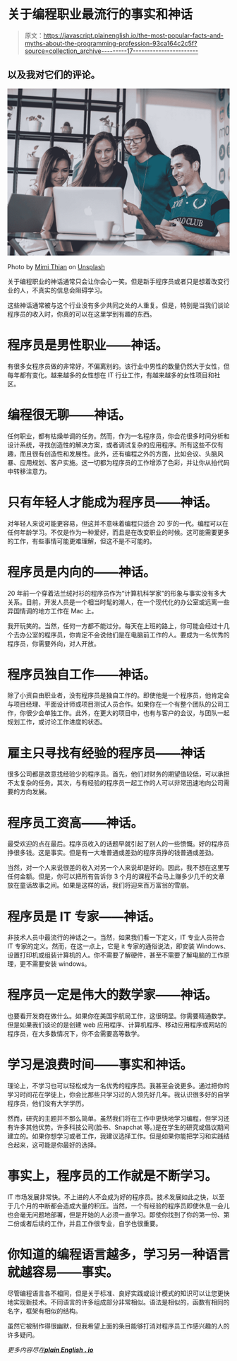 # 关于编程职业最流行的事实和神话

> 原文：<https://javascript.plainenglish.io/the-most-popular-facts-and-myths-about-the-programming-profession-93ca164c2c5f?source=collection_archive---------17----------------------->

## 以及我对它们的评论。

![](img/84d89fbe1796933ff8f14d0de2060996.png)

Photo by [Mimi Thian](https://unsplash.com/@mimithian?utm_source=medium&utm_medium=referral) on [Unsplash](https://unsplash.com?utm_source=medium&utm_medium=referral)

关于编程职业的神话通常只会让你会心一笑。但是新手程序员或者只是想着改变行业的人，不真实的信息会阻碍学习。

这些神话通常被与这个行业没有多少共同之处的人重复。但是，特别是当我们谈论程序员的收入时，你真的可以在这里学到有趣的东西。

# 程序员是男性职业——神话。

有很多女程序员做的非常好，不偏离别的。该行业中男性的数量仍然大于女性，但每年都有变化。越来越多的女性想在 IT 行业工作，有越来越多的女性项目和社区。

# 编程很无聊——神话。

任何职业，都有枯燥单调的任务。然而，作为一名程序员，你会花很多时间分析和设计系统，寻找创造性的解决方案，或者调试复杂的应用程序。所有这些不仅有趣，而且很有创造性和发展性。此外，还有编程之外的方面，比如会议、头脑风暴、应用规划、客户实施。这一切都为程序员的工作增添了色彩，并让你从拍代码中转移注意力。

# 只有年轻人才能成为程序员——神话。

对年轻人来说可能更容易，但这并不意味着编程只适合 20 岁的一代。编程可以在任何年龄学习。不仅是作为一种爱好，而且是在改变职业的时候。这可能需要更多的工作，有些事情可能更难理解，但这不是不可能的。

# 程序员是内向的——神话。

20 年前一个穿着法兰绒衬衫的程序员作为“计算机科学家”的形象与事实没有多大关系。目前，开发人员是一个相当时髦的潮人，在一个现代化的办公室或远离一些异国情调的地方工作在 Mac 上。

我开玩笑的。当然，任何一方都不能过分。每天在上班的路上，你可能会经过十几个去办公室的程序员，你肯定不会说他们是在电脑前工作的人。要成为一名优秀的程序员，你需要外向，对人开放。

# 程序员独自工作——神话。

除了小资自由职业者，没有程序员是独自工作的。即使他是一个程序员，他肯定会与项目经理、平面设计师或项目测试人员合作。如果你在一个有整个团队的公司工作，你很少会单独工作。此外，在更大的项目中，也有与客户的会议，与团队一起规划工作，或讨论工作进度的状态。

# 雇主只寻找有经验的程序员——神话

很多公司都是故意找经验少的程序员。首先，他们对财务的期望值较低，可以承担不太复杂的任务。其次，与有经验的程序员一起工作的人可以非常迅速地向公司需要的方向发展。

# 程序员工资高——神话。

最受欢迎的点在最后。程序员收入的话题早就引起了别人的一些愤慨。好的程序员挣很多钱。这是事实。但是有一大堆普通或差劲的程序员挣的钱普通或差劲。

当然，对一个人来说很差的收入对另一个人来说却是好的。因此，我不想在这里写任何金额。但是，你可以把所有告诉你 3 个月的课程不会马上赚多少几千的文章放在童话故事之间。如果是这样的话，我们将迎来百万富翁的雪崩。

# 程序员是 IT 专家——神话。

非技术人员中最流行的神话之一。当然，如果我们看一下定义，IT 专业人员符合 IT 专家的定义。然而，在这一点上，它是 it 专家的通俗说法，即安装 Windows、设置打印机或组装计算机的人。你不需要了解硬件，甚至不需要了解电脑的工作原理，更不需要安装 windows。

# 程序员一定是伟大的数学家——神话。

也要看开发商在做什么。如果你在美国宇航局工作，这很明显。你需要精通数学。但是如果我们谈论的是创建 web 应用程序、计算机程序、移动应用程序或网站的程序员，在大多数情况下，你不会需要高等数学。

# 学习是浪费时间——事实和神话。

理论上，不学习也可以轻松成为一名优秀的程序员。我甚至会说更多。通过把你的学习时间花在学徒上，你会比那些只学习过的人领先好几年。我认识很多好的自学程序员，他们没有大学学历。

然而，研究的主题并不那么简单。虽然我们将在工作中更快地学习编程，但学习还有许多其他优势。许多科技公司(脸书、Snapchat 等。)是在学生的研究或倡议期间建立的。如果你想学习或者工作，我建议选择工作。但是如果你能把学习和实践结合起来，这可能是你最好的选择。

# 事实上，程序员的工作就是不断学习。

IT 市场发展非常快。不上进的人不会成为好的程序员。技术发展如此之快，以至于几个月的中断都会造成大量的积压。当然，一个有经验的程序员即使休息一会儿也会毫无问题地部署，但是开始的人必须一直学习。即使你找到了你的第一份、第二份或者后续的工作，并且工作很专业，自学也很重要。

# 你知道的编程语言越多，学习另一种语言就越容易——事实。

尽管编程语言各不相同，但是关于标准、良好实践或设计模式的知识可以让您更快地实现新技术。不同语言的许多组成部分非常相似。语法是相似的，函数有相同的名字，框架有相似的结构。

虽然它被制作得很幽默，但我希望上面的条目能够打消对程序员工作感兴趣的人的许多疑问。

*更多内容尽在*[***plain English . io***](http://plainenglish.io/)